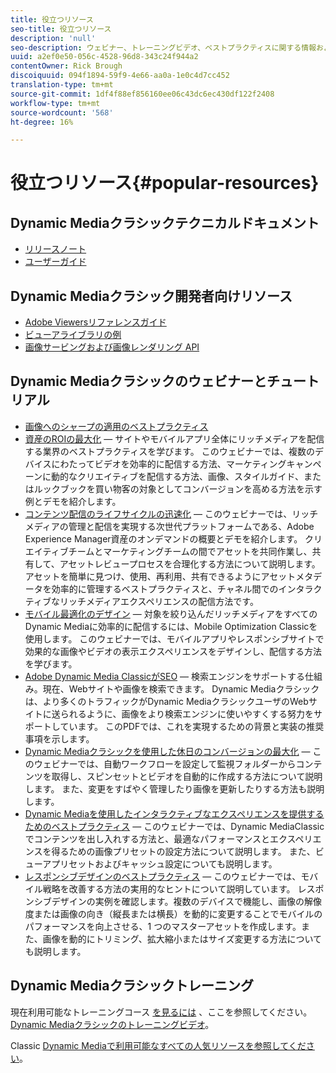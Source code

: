 ```yaml
---
title: 役立つリソース
seo-title: 役立つリソース
description: 'null'
seo-description: ウェビナー、トレーニングビデオ、ベストプラクティスに関する情報および開発者向けリソースへのリンクです。
uuid: a2ef0e50-056c-4528-96d8-343c24f944a2
contentOwner: Rick Brough
discoiquuid: 094f1894-59f9-4e66-aa0a-1e0c4d7cc452
translation-type: tm+mt
source-git-commit: 1df4f88ef856160ee06c43dc6ec430df122f2408
workflow-type: tm+mt
source-wordcount: '568'
ht-degree: 16%

---
```



# 役立つリソース{#popular-resources}

## Dynamic Mediaクラシックテクニカルドキュメント

* [リリースノート](https://docs.adobe.com/content/help/en/dynamic-media-developer-resources/release-notes/s7rn2017.html)
* [ユーザーガイド](introduction.md)

## Dynamic Mediaクラシック開発者向けリソース

* [Adobe Viewersリファレンスガイド](https://docs.adobe.com/content/help/en/dynamic-media-developer-resources/library/home.html)
* [ビューアライブラリの例](https://landing.adobe.com/en/na/dynamic-media/ctir-2755/live-demos.html)
* [画像サービングおよび画像レンダリング API](https://docs.adobe.com/content/help/en/dynamic-media-developer-resources/image-serving-api/home.html)

## Dynamic Mediaクラシックのウェビナーとチュートリアル

* [画像へのシャープの適用のベストプラクティス](/help/assets/s7_sharpening_images.pdf)
* [資産のROIの最大化](https://adobecustomersuccess.adobeconnect.com/p5ar3hfrrec/?launcher=false&amp;fcsContent=true&amp;pbMode=normal&amp;proto=true) — サイトやモバイルアプリ全体にリッチメディアを配信する業界のベストプラクティスを学びます。 このウェビナーでは、複数のデバイスにわたってビデオを効率的に配信する方法、マーケティングキャンペーンに動的なクリエイティブを配信する方法、画像、スタイルガイド、またはルックブックを買い物客の対象としてコンバージョンを高める方法を示す例とデモを紹介します。
* [コンテンツ配信のライフサイクルの迅速化](https://adobecustomersuccess.adobeconnect.com/p88ducm9pqv/) — このウェビナーでは、リッチメディアの管理と配信を実現する次世代プラットフォームである、Adobe Experience Manager資産のオンデマンドの概要とデモを紹介します。 クリエイティブチームとマーケティングチームの間でアセットを共同作業し、共有して、アセットレビュープロセスを合理化する方法について説明します。 アセットを簡単に見つけ、使用、再利用、共有できるようにアセットメタデータを効率的に管理するベストプラクティスと、チャネル間でのインタラクティブなリッチメディアエクスペリエンスの配信方法です。
* [モバイル最適化のデザイン](https://adobecustomersuccess.adobeconnect.com/p6oqd3wydif/?launcher=false&amp;fcsContent=true&amp;pbMode=normal&amp;proto=true) — 対象を絞り込んだリッチメディアをすべてのDynamic Mediaに効率的に配信するには、Mobile Optimization Classicを使用します。 このウェビナーでは、モバイルアプリやレスポンシブサイトで効果的な画像やビデオの表示エクスペリエンスをデザインし、配信する方法を学びます。
* [Adobe Dynamic Media ClassicがSEO](/help/assets/s7_seo.pdf) — 検索エンジンをサポートする仕組み。現在、Webサイトや画像を検索できます。 Dynamic Mediaクラシックは、より多くのトラフィックがDynamic MediaクラシックユーザのWebサイトに送られるように、画像をより検索エンジンに使いやすくする努力をサポートしています。 このPDFでは、これを実現するための背景と実装の推奨事項を示します。
* [Dynamic Mediaクラシックを使用した休日のコンバージョンの最大化](https://adobecustomersuccess.adobeconnect.com/p32n1yr85c9/?proto=true) — このウェビナーでは、自動ワークフローを設定して監視フォルダーからコンテンツを取得し、スピンセットとビデオを自動的に作成する方法について説明します。 また、変更をすばやく管理したり画像を更新したりする方法も説明します。
* [Dynamic Mediaを使用したインタラクティブなエクスペリエンスを提供するためのベストプラクティス](https://seminars.adobeconnect.com/p7wb8ej3u6d/) — このウェビナーでは、Dynamic MediaClassicでコンテンツを出し入れする方法と、最適なパフォーマンスとエクスペリエンスを得るための画像プリセットの設定方法について説明します。 また、ビューアプリセットおよびキャッシュ設定についても説明します。
* [レスポンシブデザインのベストプラクティス](https://offers.adobe.com/en/na/marketing/landings/_40458_responsive_design_live_on_demand_webinar.html) — このウェビナーでは、モバイル戦略を改善する方法の実用的なヒントについて説明しています。 レスポンシブデザインの実例を確認します。複数のデバイスで機能し、画像の解像度または画像の向き（縦長または横長）を動的に変更することでモバイルのパフォーマンスを向上させる、1 つのマスターアセットを作成します。また、画像を動的にトリミング、拡大縮小またはサイズ変更する方法についても説明します。

## Dynamic Mediaクラシックトレーニング

現在利用可能なトレーニングコース [を見るには](https://training.adobe.com/training/courses.html#product=adobe-scene7) 、ここを参照してください。
[Dynamic Mediaクラシックのトレーニングビデオ](https://docs.adobe.com/content/help/en/dynamic-media-classic/using/intro/training-videos.html)。

Classic [Dynamic Mediaで利用可能なすべての人気リソースを参照してください](home.md)。